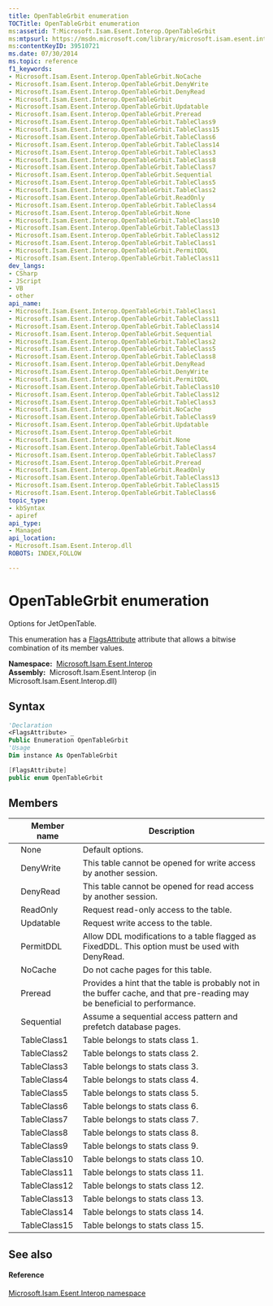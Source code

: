 ```yaml
---
title: OpenTableGrbit enumeration
TOCTitle: OpenTableGrbit enumeration
ms:assetid: T:Microsoft.Isam.Esent.Interop.OpenTableGrbit
ms:mtpsurl: https://msdn.microsoft.com/library/microsoft.isam.esent.interop.opentablegrbit(v=EXCHG.10)
ms:contentKeyID: 39510721
ms.date: 07/30/2014
ms.topic: reference
f1_keywords:
- Microsoft.Isam.Esent.Interop.OpenTableGrbit.NoCache
- Microsoft.Isam.Esent.Interop.OpenTableGrbit.DenyWrite
- Microsoft.Isam.Esent.Interop.OpenTableGrbit.DenyRead
- Microsoft.Isam.Esent.Interop.OpenTableGrbit
- Microsoft.Isam.Esent.Interop.OpenTableGrbit.Updatable
- Microsoft.Isam.Esent.Interop.OpenTableGrbit.Preread
- Microsoft.Isam.Esent.Interop.OpenTableGrbit.TableClass9
- Microsoft.Isam.Esent.Interop.OpenTableGrbit.TableClass15
- Microsoft.Isam.Esent.Interop.OpenTableGrbit.TableClass6
- Microsoft.Isam.Esent.Interop.OpenTableGrbit.TableClass14
- Microsoft.Isam.Esent.Interop.OpenTableGrbit.TableClass3
- Microsoft.Isam.Esent.Interop.OpenTableGrbit.TableClass8
- Microsoft.Isam.Esent.Interop.OpenTableGrbit.TableClass7
- Microsoft.Isam.Esent.Interop.OpenTableGrbit.Sequential
- Microsoft.Isam.Esent.Interop.OpenTableGrbit.TableClass5
- Microsoft.Isam.Esent.Interop.OpenTableGrbit.TableClass2
- Microsoft.Isam.Esent.Interop.OpenTableGrbit.ReadOnly
- Microsoft.Isam.Esent.Interop.OpenTableGrbit.TableClass4
- Microsoft.Isam.Esent.Interop.OpenTableGrbit.None
- Microsoft.Isam.Esent.Interop.OpenTableGrbit.TableClass10
- Microsoft.Isam.Esent.Interop.OpenTableGrbit.TableClass13
- Microsoft.Isam.Esent.Interop.OpenTableGrbit.TableClass12
- Microsoft.Isam.Esent.Interop.OpenTableGrbit.TableClass1
- Microsoft.Isam.Esent.Interop.OpenTableGrbit.PermitDDL
- Microsoft.Isam.Esent.Interop.OpenTableGrbit.TableClass11
dev_langs:
- CSharp
- JScript
- VB
- other
api_name: 
- Microsoft.Isam.Esent.Interop.OpenTableGrbit.TableClass1
- Microsoft.Isam.Esent.Interop.OpenTableGrbit.TableClass11
- Microsoft.Isam.Esent.Interop.OpenTableGrbit.TableClass14
- Microsoft.Isam.Esent.Interop.OpenTableGrbit.Sequential
- Microsoft.Isam.Esent.Interop.OpenTableGrbit.TableClass2
- Microsoft.Isam.Esent.Interop.OpenTableGrbit.TableClass5
- Microsoft.Isam.Esent.Interop.OpenTableGrbit.TableClass8
- Microsoft.Isam.Esent.Interop.OpenTableGrbit.DenyRead
- Microsoft.Isam.Esent.Interop.OpenTableGrbit.DenyWrite
- Microsoft.Isam.Esent.Interop.OpenTableGrbit.PermitDDL
- Microsoft.Isam.Esent.Interop.OpenTableGrbit.TableClass10
- Microsoft.Isam.Esent.Interop.OpenTableGrbit.TableClass12
- Microsoft.Isam.Esent.Interop.OpenTableGrbit.TableClass3
- Microsoft.Isam.Esent.Interop.OpenTableGrbit.NoCache
- Microsoft.Isam.Esent.Interop.OpenTableGrbit.TableClass9
- Microsoft.Isam.Esent.Interop.OpenTableGrbit.Updatable
- Microsoft.Isam.Esent.Interop.OpenTableGrbit
- Microsoft.Isam.Esent.Interop.OpenTableGrbit.None
- Microsoft.Isam.Esent.Interop.OpenTableGrbit.TableClass4
- Microsoft.Isam.Esent.Interop.OpenTableGrbit.TableClass7
- Microsoft.Isam.Esent.Interop.OpenTableGrbit.Preread
- Microsoft.Isam.Esent.Interop.OpenTableGrbit.ReadOnly
- Microsoft.Isam.Esent.Interop.OpenTableGrbit.TableClass13
- Microsoft.Isam.Esent.Interop.OpenTableGrbit.TableClass15
- Microsoft.Isam.Esent.Interop.OpenTableGrbit.TableClass6
topic_type: 
- kbSyntax
- apiref
api_type: 
- Managed
api_location: 
- Microsoft.Isam.Esent.Interop.dll
ROBOTS: INDEX,FOLLOW

---
```


# OpenTableGrbit enumeration

Options for JetOpenTable.

This enumeration has a [FlagsAttribute](/dotnet/api/system.flagsattribute) attribute that allows a bitwise combination of its member values.

**Namespace:**  [Microsoft.Isam.Esent.Interop](hh596136\(v=exchg.10\).md)  
**Assembly:**  Microsoft.Isam.Esent.Interop (in Microsoft.Isam.Esent.Interop.dll)

## Syntax

``` vb
'Declaration
<FlagsAttribute> _
Public Enumeration OpenTableGrbit
'Usage
Dim instance As OpenTableGrbit
```

``` csharp
[FlagsAttribute]
public enum OpenTableGrbit
```

## Members

<table>
<thead>
<tr class="header">
<th></th>
<th>Member name</th>
<th>Description</th>
</tr>
</thead>
<tbody>
<tr class="odd">
<td></td>
<td>None</td>
<td>Default options.</td>
</tr>
<tr class="even">
<td></td>
<td>DenyWrite</td>
<td>This table cannot be opened for write access by another session.</td>
</tr>
<tr class="odd">
<td></td>
<td>DenyRead</td>
<td>This table cannot be opened for read access by another session.</td>
</tr>
<tr class="even">
<td></td>
<td>ReadOnly</td>
<td>Request read-only access to the table.</td>
</tr>
<tr class="odd">
<td></td>
<td>Updatable</td>
<td>Request write access to the table.</td>
</tr>
<tr class="even">
<td></td>
<td>PermitDDL</td>
<td>Allow DDL modifications to a table flagged as FixedDDL. This option must be used with DenyRead.</td>
</tr>
<tr class="odd">
<td></td>
<td>NoCache</td>
<td>Do not cache pages for this table.</td>
</tr>
<tr class="even">
<td></td>
<td>Preread</td>
<td>Provides a hint that the table is probably not in the buffer cache, and that pre-reading may be beneficial to performance.</td>
</tr>
<tr class="odd">
<td></td>
<td>Sequential</td>
<td>Assume a sequential access pattern and prefetch database pages.</td>
</tr>
<tr class="even">
<td></td>
<td>TableClass1</td>
<td>Table belongs to stats class 1.</td>
</tr>
<tr class="odd">
<td></td>
<td>TableClass2</td>
<td>Table belongs to stats class 2.</td>
</tr>
<tr class="even">
<td></td>
<td>TableClass3</td>
<td>Table belongs to stats class 3.</td>
</tr>
<tr class="odd">
<td></td>
<td>TableClass4</td>
<td>Table belongs to stats class 4.</td>
</tr>
<tr class="even">
<td></td>
<td>TableClass5</td>
<td>Table belongs to stats class 5.</td>
</tr>
<tr class="odd">
<td></td>
<td>TableClass6</td>
<td>Table belongs to stats class 6.</td>
</tr>
<tr class="even">
<td></td>
<td>TableClass7</td>
<td>Table belongs to stats class 7.</td>
</tr>
<tr class="odd">
<td></td>
<td>TableClass8</td>
<td>Table belongs to stats class 8.</td>
</tr>
<tr class="even">
<td></td>
<td>TableClass9</td>
<td>Table belongs to stats class 9.</td>
</tr>
<tr class="odd">
<td></td>
<td>TableClass10</td>
<td>Table belongs to stats class 10.</td>
</tr>
<tr class="even">
<td></td>
<td>TableClass11</td>
<td>Table belongs to stats class 11.</td>
</tr>
<tr class="odd">
<td></td>
<td>TableClass12</td>
<td>Table belongs to stats class 12.</td>
</tr>
<tr class="even">
<td></td>
<td>TableClass13</td>
<td>Table belongs to stats class 13.</td>
</tr>
<tr class="odd">
<td></td>
<td>TableClass14</td>
<td>Table belongs to stats class 14.</td>
</tr>
<tr class="even">
<td></td>
<td>TableClass15</td>
<td>Table belongs to stats class 15.</td>
</tr>
</tbody>
</table>


## See also

#### Reference

[Microsoft.Isam.Esent.Interop namespace](hh596136\(v=exchg.10\).md)
